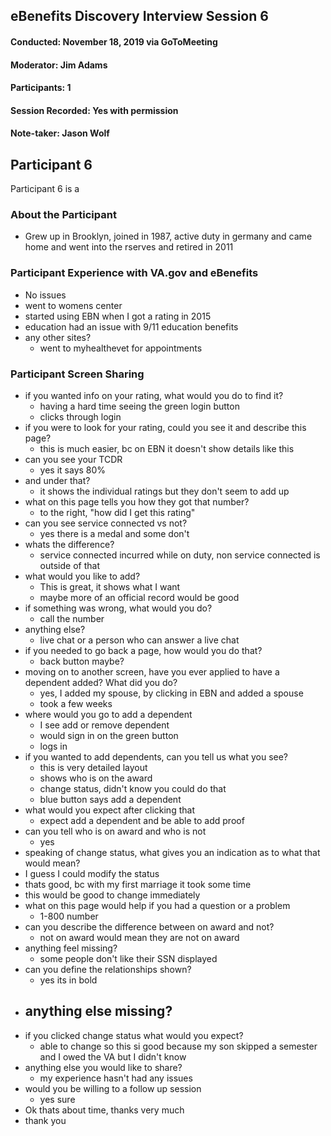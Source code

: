 ## eBenefits Discovery Interview Session 6  
#### Conducted: November 18, 2019 via GoToMeeting  
#### Moderator: Jim Adams  
#### Participants: 1  
#### Session Recorded: Yes with permission
#### Note-taker: Jason Wolf  

## Participant 6  
Participant 6 is a 

### About the Participant
- Grew up in Brooklyn, joined in 1987, active duty in germany and came home and went into the rserves and retired in 2011

### Participant Experience with VA.gov and eBenefits
- No issues
- went to womens center
- started using EBN when I got a rating in 2015
- education had an issue with 9/11 education benefits
- any other sites?
  - went to myhealthevet for appointments

### Participant Screen Sharing
- if you wanted info on your rating, what would you do to find it?
  - having a hard time seeing the green login button
  - clicks through login
- if you were to look for your rating, could you see it and describe this page?
  - this is much easier, bc on EBN it doesn't show details like this
- can you see your TCDR
  - yes it says 80%
- and under that?
  - it shows the individual ratings but they don't seem to add up
- what on this page tells you how they got that number?
  - to the right, "how did I get this rating"
- can you see service connected vs not?
  - yes there is a medal and some don't
- whats the difference?
  - service connected incurred while on duty, non service connected is outside of that
- what would you like to add?
  - This is great, it shows what I want
  - maybe more of an official record would be good
- if something was wrong, what would you do?
  - call the number
- anything else?
  - live chat or a person who can answer a live chat
- if you needed to go back a page, how would you do that?
  - back button maybe?
- moving on to another screen, have you ever applied to have a dependent added?  What did you do?
  - yes, I added my spouse, by clicking in EBN and added a spouse
  - took a few weeks
- where would you go to add a dependent
  - I see add or remove dependent
  - would sign in on the green button
  - logs in
- if you wanted to add dependents, can you tell us what you see?
  - this is very detailed layout
  - shows who is on the award
  - change status, didn't know you could do that
  - blue button says add a dependent
- what would you expect after clicking that
  - expect add a dependent and be able to add proof
- can you tell who is on award and who is not
  - yes
-  speaking of change status, what gives you an indication as to what that would mean?
  - I guess I could modify the status
  - thats good, bc with my first marriage it took some time
  - this would be good to change immediately
- what on this page would help if you had a question or a problem
  - 1-800 number
- can you describe the difference between on award and not?
  - not on award would mean they are not on award
- anything feel missing?
  - some people don't like their SSN displayed
- can you define the relationships shown?
  - yes its in bold
- anything else missing?
  - 
- if you clicked change status what would you expect?
  - able to change so this si good because my son skipped a semester and I owed the VA but I didn't know
- anything else you would like to share?
  - my experience hasn't had any issues
- would you be willing to a follow up session
  - yes sure
-  Ok thats about time, thanks very much
  - thank you

